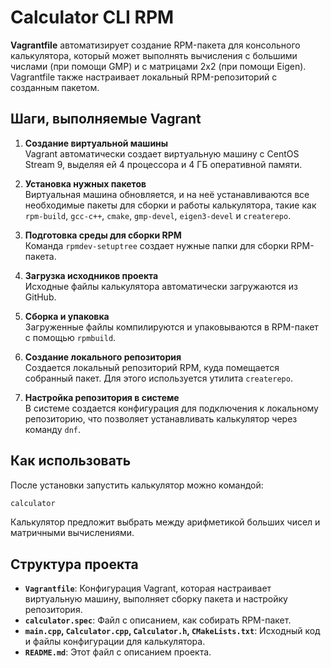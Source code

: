 # Calculator CLI RPM 

**Vagrantfile** автоматизирует создание RPM-пакета для консольного калькулятора, который может выполнять вычисления с большими числами (при помощи GMP) и с матрицами 2x2 (при помощи Eigen). Vagrantfile также настраивает локальный RPM-репозиторий с созданным пакетом.

## Шаги, выполняемые Vagrant

1. **Создание виртуальной машины**  
   Vagrant автоматически создает виртуальную машину с CentOS Stream 9, выделяя ей 4 процессора и 4 ГБ оперативной памяти.

2. **Установка нужных пакетов**  
   Виртуальная машина обновляется, и на неё устанавливаются все необходимые пакеты для сборки и работы калькулятора, такие как `rpm-build`, `gcc-c++`, `cmake`, `gmp-devel`, `eigen3-devel` и `createrepo`.

3. **Подготовка среды для сборки RPM**  
   Команда `rpmdev-setuptree` создает нужные папки для сборки RPM-пакета.

4. **Загрузка исходников проекта**  
   Исходные файлы калькулятора автоматически загружаются из GitHub.

5. **Сборка и упаковка**  
   Загруженные файлы компилируются и упаковываются в RPM-пакет с помощью `rpmbuild`.

6. **Создание локального репозитория**  
   Создается локальный репозиторий RPM, куда помещается собранный пакет. Для этого используется утилита `createrepo`.

7. **Настройка репозитория в системе**  
   В системе создается конфигурация для подключения к локальному репозиторию, что позволяет устанавливать калькулятор через команду `dnf`.

## Как использовать

После установки запустить калькулятор можно командой:

```bash
calculator
```

Калькулятор предложит выбрать между арифметикой больших чисел и матричными вычислениями.

## Структура проекта

- **`Vagrantfile`**: Конфигурация Vagrant, которая настраивает виртуальную машину, выполняет сборку пакета и настройку репозитория.
- **`calculator.spec`**: Файл с описанием, как собирать RPM-пакет.
- **`main.cpp`, `Calculator.cpp`, `Calculator.h`, `CMakeLists.txt`**: Исходный код и файлы конфигурации для калькулятора.
- **`README.md`**: Этот файл с описанием проекта.